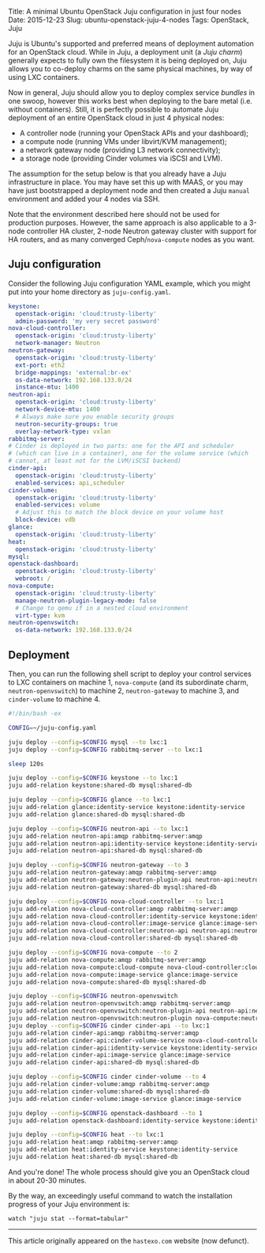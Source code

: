 Title: A minimal Ubuntu OpenStack Juju configuration in just four nodes
Date: 2015-12-23
Slug: ubuntu-openstack-juju-4-nodes
Tags: OpenStack, Juju

Juju is Ubuntu's supported and preferred means of deployment
automation for an OpenStack cloud. While in Juju, a deployment unit (a
*Juju charm*) generally expects to fully own the filesystem it is
being deployed on, Juju allows you to co-deploy charms on the same
physical machines, by way of using LXC containers.

Now in general, Juju should allow you to deploy complex service
*bundles* in one swoop, however this works best when deploying to the
bare metal (i.e. without containers). Still, it is perfectly possible
to automate Juju deployment of an entire OpenStack cloud in just 4
physical nodes:

- A controller node (running your OpenStack APIs and your dashboard);
- a compute node (running VMs under libvirt/KVM management);
- a network gateway node (providing L3 network connectivity);
- a storage node (providing Cinder volumes via iSCSI and LVM).

The assumption for the setup below is that you already have a Juju
infrastructure in place. You may have set this up with MAAS, or you
may have just bootstrapped a deployment node and then created a Juju
`manual` environment and added your 4 nodes via SSH.

Note that the environment described here should not be used for
production purposes. However, the same approach is also applicable to
a 3-node controller HA cluster, 2-node Neutron gateway cluster with
support for HA routers, and as many converged Ceph/`nova-compute`
nodes as you want.

## Juju configuration

Consider the following Juju configuration YAML example, which you
might put into your home directory as `juju-config.yaml`.

```yaml
keystone:
  openstack-origin: 'cloud:trusty-liberty'
  admin-password: 'my very secret password'
nova-cloud-controller:
  openstack-origin: 'cloud:trusty-liberty'
  network-manager: Neutron
neutron-gateway:
  openstack-origin: 'cloud:trusty-liberty'
  ext-port: eth2
  bridge-mappings: 'external:br-ex'
  os-data-network: 192.168.133.0/24
  instance-mtu: 1400
neutron-api:
  openstack-origin: 'cloud:trusty-liberty'
  network-device-mtu: 1400
  # Always make sure you enable security groups
  neutron-security-groups: true
  overlay-network-type: vxlan
rabbitmq-server:
# Cinder is deployed in two parts: one for the API and scheduler
# (which can live in a container), one for the volume service (which
# cannot, at least not for the LVM/iSCSI backend)
cinder-api:
  openstack-origin: 'cloud:trusty-liberty'
  enabled-services: api,scheduler
cinder-volume:
  openstack-origin: 'cloud:trusty-liberty'
  enabled-services: volume
  # Adjust this to match the block device on your volume host
  block-device: vdb
glance:
  openstack-origin: 'cloud:trusty-liberty'
heat:
  openstack-origin: 'cloud:trusty-liberty'
mysql:
openstack-dashboard:
  openstack-origin: 'cloud:trusty-liberty'
  webroot: /
nova-compute:
  openstack-origin: 'cloud:trusty-liberty'
  manage-neutron-plugin-legacy-mode: false
  # Change to qemu if in a nested cloud environment
  virt-type: kvm
neutron-openvswitch:
  os-data-network: 192.168.133.0/24
```

## Deployment

Then, you can run the following shell script to deploy your control
services to LXC containers on machine 1, `nova-compute` (and its
subordinate charm, `neutron-openvswitch`) to machine 2,
`neutron-gateway` to machine 3, and `cinder-volume` to machine 4.

```sh
#!/bin/bash -ex

CONFIG=~/juju-config.yaml

juju deploy --config=$CONFIG mysql --to lxc:1
juju deploy --config=$CONFIG rabbitmq-server --to lxc:1

sleep 120s

juju deploy --config=$CONFIG keystone --to lxc:1
juju add-relation keystone:shared-db mysql:shared-db

juju deploy --config=$CONFIG glance --to lxc:1
juju add-relation glance:identity-service keystone:identity-service
juju add-relation glance:shared-db mysql:shared-db

juju deploy --config=$CONFIG neutron-api --to lxc:1
juju add-relation neutron-api:amqp rabbitmq-server:amqp
juju add-relation neutron-api:identity-service keystone:identity-service
juju add-relation neutron-api:shared-db mysql:shared-db

juju deploy --config=$CONFIG neutron-gateway --to 3
juju add-relation neutron-gateway:amqp rabbitmq-server:amqp
juju add-relation neutron-gateway:neutron-plugin-api neutron-api:neutron-plugin-api
juju add-relation neutron-gateway:shared-db mysql:shared-db

juju deploy --config=$CONFIG nova-cloud-controller --to lxc:1
juju add-relation nova-cloud-controller:amqp rabbitmq-server:amqp
juju add-relation nova-cloud-controller:identity-service keystone:identity-service
juju add-relation nova-cloud-controller:image-service glance:image-service
juju add-relation nova-cloud-controller:neutron-api neutron-api:neutron-api
juju add-relation nova-cloud-controller:shared-db mysql:shared-db

juju deploy --config=$CONFIG nova-compute --to 2
juju add-relation nova-compute:amqp rabbitmq-server:amqp
juju add-relation nova-compute:cloud-compute nova-cloud-controller:cloud-compute
juju add-relation nova-compute:image-service glance:image-service
juju add-relation nova-compute:shared-db mysql:shared-db

juju deploy --config=$CONFIG neutron-openvswitch
juju add-relation neutron-openvswitch:amqp rabbitmq-server:amqp
juju add-relation neutron-openvswitch:neutron-plugin-api neutron-api:neutron-plugin-api
juju add-relation neutron-openvswitch:neutron-plugin nova-compute:neutron-plugin 
juju deploy --config=$CONFIG cinder cinder-api --to lxc:1
juju add-relation cinder-api:amqp rabbitmq-server:amqp
juju add-relation cinder-api:cinder-volume-service nova-cloud-controller:cinder-volume-service
juju add-relation cinder-api:identity-service keystone:identity-service
juju add-relation cinder-api:image-service glance:image-service
juju add-relation cinder-api:shared-db mysql:shared-db

juju deploy --config=$CONFIG cinder cinder-volume --to 4
juju add-relation cinder-volume:amqp rabbitmq-server:amqp
juju add-relation cinder-volume:shared-db mysql:shared-db
juju add-relation cinder-volume:image-service glance:image-service

juju deploy --config=$CONFIG openstack-dashboard --to 1
juju add-relation openstack-dashboard:identity-service keystone:identity-service

juju deploy --config=$CONFIG heat --to lxc:1
juju add-relation heat:amqp rabbitmq-server:amqp
juju add-relation heat:identity-service keystone:identity-service
juju add-relation heat:shared-db mysql:shared-db
```

And you're done! The whole process should give you an OpenStack cloud
in about 20-30 minutes.

By the way, an exceedingly useful command to watch the installation progress of your Juju environment is:

    watch "juju stat --format=tabular"

* * *

This article originally appeared on the `hastexo.com` website (now defunct).
